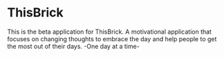 # ThisBrick  

This is the beta application for
ThisBrick.  A motivational application that focuses on changing thoughts to embrace the day and help people to get the most out of their days.  -One day at a time-